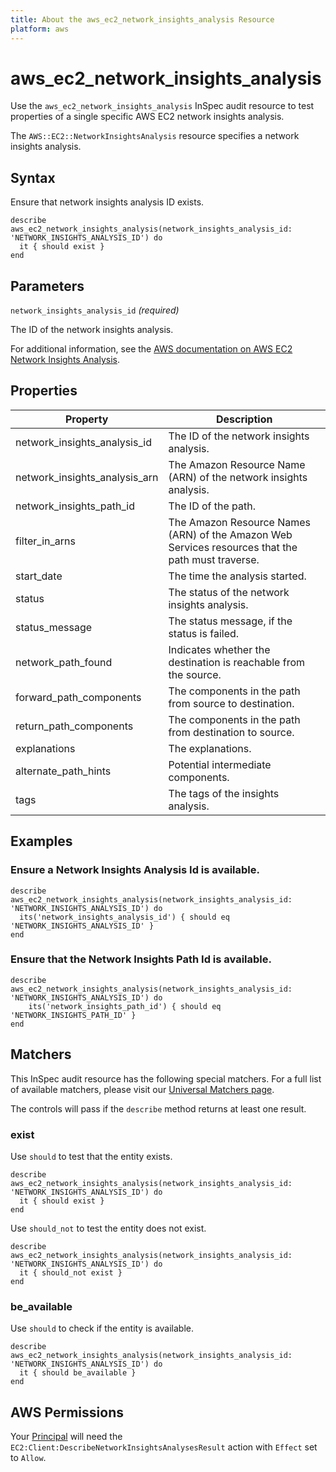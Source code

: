 ```yaml
---
title: About the aws_ec2_network_insights_analysis Resource
platform: aws
---
```


# aws_ec2_network_insights_analysis

Use the `aws_ec2_network_insights_analysis` InSpec audit resource to test properties of a single specific AWS EC2 network insights analysis.

The `AWS::EC2::NetworkInsightsAnalysis` resource specifies a network insights analysis.

## Syntax

Ensure that network insights analysis ID exists.

    describe aws_ec2_network_insights_analysis(network_insights_analysis_id: 'NETWORK_INSIGHTS_ANALYSIS_ID') do
      it { should exist }
    end

## Parameters

`network_insights_analysis_id` _(required)_

The ID of the network insights analysis.

For additional information, see the [AWS documentation on AWS EC2 Network Insights Analysis](https://docs.aws.amazon.com/AWSCloudFormation/latest/UserGuide/aws-resource-ec2-networkinsightsanalysis.html).

## Properties

| Property | Description |
| --- | --- |
| network_insights_analysis_id | The ID of the network insights analysis. |
| network_insights_analysis_arn | The Amazon Resource Name (ARN) of the network insights analysis. |
| network_insights_path_id | The ID of the path. |
| filter_in_arns | The Amazon Resource Names (ARN) of the Amazon Web Services resources that the path must traverse. |
| start_date | The time the analysis started. |
| status | The status of the network insights analysis. |
| status_message | The status message, if the status is failed. |
| network_path_found | Indicates whether the destination is reachable from the source. |
| forward_path_components | The components in the path from source to destination. |
| return_path_components | The components in the path from destination to source. |
| explanations | The explanations. |
| alternate_path_hints | Potential intermediate components. |
| tags | The tags of the insights analysis. |
## Examples

### Ensure a Network Insights Analysis Id is available.

    describe aws_ec2_network_insights_analysis(network_insights_analysis_id: 'NETWORK_INSIGHTS_ANALYSIS_ID') do
      its('network_insights_analysis_id') { should eq 'NETWORK_INSIGHTS_ANALYSIS_ID' }
    end

### Ensure that the Network Insights Path Id is available.

    describe aws_ec2_network_insights_analysis(network_insights_analysis_id: 'NETWORK_INSIGHTS_ANALYSIS_ID') do
        its('network_insights_path_id') { should eq 'NETWORK_INSIGHTS_PATH_ID' }
    end

## Matchers

This InSpec audit resource has the following special matchers. For a full list of available matchers, please visit our [Universal Matchers page](https://www.inspec.io/docs/reference/matchers/).

The controls will pass if the `describe` method returns at least one result.

### exist

Use `should` to test that the entity exists.

    describe aws_ec2_network_insights_analysis(network_insights_analysis_id: 'NETWORK_INSIGHTS_ANALYSIS_ID') do
      it { should exist }
    end

Use `should_not` to test the entity does not exist.

    describe aws_ec2_network_insights_analysis(network_insights_analysis_id: 'NETWORK_INSIGHTS_ANALYSIS_ID') do
      it { should_not exist }
    end

### be_available

Use `should` to check if the entity is available.

    describe aws_ec2_network_insights_analysis(network_insights_analysis_id: 'NETWORK_INSIGHTS_ANALYSIS_ID') do
      it { should be_available }
    end

## AWS Permissions

Your [Principal](https://docs.aws.amazon.com/IAM/latest/UserGuide/intro-structure.html#intro-structure-principal) will need the `EC2:Client:DescribeNetworkInsightsAnalysesResult` action with `Effect` set to `Allow`.
